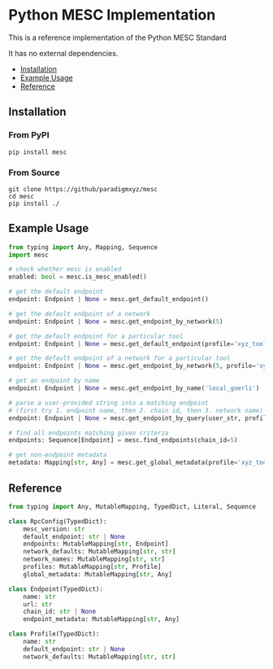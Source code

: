 
# Python MESC Implementation

This is a reference implementation of the Python MESC Standard

It has no external dependencies.

- [Installation](#installation)
- [Example Usage](#example-usage)
- [Reference](#reference)

## Installation

### From PyPI
`pip install mesc`

### From Source
```
git clone https://github/paradigmxyz/mesc
cd mesc
pip install ./
```

## Example Usage

```python
from typing import Any, Mapping, Sequence
import mesc

# check whether mesc is enabled
enabled: bool = mesc.is_mesc_enabled()

# get the default endpoint
endpoint: Endpoint | None = mesc.get_default_endpoint()

# get the default endpoint of a network
endpoint: Endpoint | None = mesc.get_endpoint_by_network(5)

# get the default endpoint for a particular tool
endpoint: Endpoint | None = mesc.get_default_endpoint(profile='xyz_tool')

# get the default endpoint of a network for a particular tool
endpoint: Endpoint | None = mesc.get_endpoint_by_network(5, profile='xyz_tool')

# get an endpoint by name
endpoint: Endpoint | None = mesc.get_endpoint_by_name('local_goerli')

# parse a user-provided string into a matching endpoint
# (first try 1. endpoint name, then 2. chain id, then 3. network name)
endpoint: Endpoint | None = mesc.get_endpoint_by_query(user_str, profile='xyz_tool')

# find all endpoints matching given criteria
endpoints: Sequence[Endpoint] = mesc.find_endpoints(chain_id=5)

# get non-endpoint metadata
metadata: Mapping[str, Any] = mesc.get_global_metadata(profile='xyz_tool')
```

## Reference

```python
from typing import Any, MutableMapping, TypedDict, Literal, Sequence

class RpcConfig(TypedDict):
    mesc_version: str
    default_endpoint: str | None
    endpoints: MutableMapping[str, Endpoint]
    network_defaults: MutableMapping[str, str]
    network_names: MutableMapping[str, str]
    profiles: MutableMapping[str, Profile]
    global_metadata: MutableMapping[str, Any]

class Endpoint(TypedDict):
    name: str
    url: str
    chain_id: str | None
    endpoint_metadata: MutableMapping[str, Any]

class Profile(TypedDict):
    name: str
    default_endpoint: str | None
    network_defaults: MutableMapping[str, str]
```
